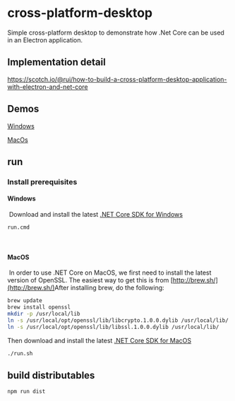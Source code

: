 # cross-platform-desktop

Simple cross-platform desktop to demonstrate how .Net Core can be used in an Electron application.

## Implementation detail

https://scotch.io/@rui/how-to-build-a-cross-platform-desktop-application-with-electron-and-net-core

## Demos

[Windows](https://raw.githubusercontent.com/figueiredorui/cross-platform-desktop/master/dist/cross-platform-desktop%20Setup%201.0.0.exe)

[MacOs](https://raw.githubusercontent.com/figueiredorui/cross-platform-desktop/master/dist/mac/cross-platform-desktop-1.0.0.dmg)

## run

### Install prerequisites


#### Windows
​
Download and install the latest [.NET Core SDK for Windows](https://dotnetcli.blob.core.windows.net/dotnet/Sdk/rel-1.0.0/dotnet-dev-win-x64.latest.exe)

```bash
run.cmd
```
​
#### MacOS
​
In order to use .NET Core on MacOS, we first need to install the latest version of OpenSSL. The easiest way to get this is from [http://brew.sh/](http://brew.sh/)
​
After installing brew, do the following:
```bash 
brew update
brew install openssl
mkdir -p /usr/local/lib
ln -s /usr/local/opt/openssl/lib/libcrypto.1.0.0.dylib /usr/local/lib/
ln -s /usr/local/opt/openssl/lib/libssl.1.0.0.dylib /usr/local/lib/ 
```
    
Then download and install the latest [.NET Core SDK for MacOS](https://dotnetcli.blob.core.windows.net/dotnet/Sdk/rel-1.0.0/dotnet-dev-osx-x64.latest.pkg)

```bash
./run.sh
```

## build distributables

```bash
npm run dist
```

